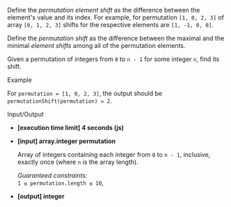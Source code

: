 
Define the  _permutation element shift_  as the difference between the element's value and its index. For example, for permutation  `[1, 0, 2, 3]`  of array  `[0, 1, 2, 3]`  shifts for the respective elements are  `[1, -1, 0, 0]`.

Define the  _permutation shift_  as the difference between the maximal and the minimal  _element shifts_  among all of the permutation elements.

Given a permutation of integers from  `0`  to  `n - 1`  for some integer  `n`, find its shift.

Example

For  `permutation = [1, 0, 2, 3]`, the output should be  
`permutationShift(permutation) = 2`.

Input/Output

-   **[execution time limit] 4 seconds (js)**
    
-   **[input] array.integer permutation**
    
    Array of integers containing each integer from  `0`  to  `n - 1`, inclusive, exactly once (where  `n`  is the array length).
    
    _Guaranteed constraints:_  
    `1 ≤ permutation.length ≤ 10`,
    
-   **[output] integer**